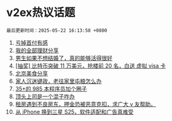 # v2ex热议话题

`最后更新时间：2025-05-22 16:13:58 +0800`

1. [亏掉首付有感](https://www.v2ex.com/t/1133437)
1. [我的全部理财分享](https://www.v2ex.com/t/1133464)
1. [男生如果不想结婚了，真的能够活得很好](https://www.v2ex.com/t/1133334)
1. [[抽奖] 比特币突破 11 万美元，抢楼前 20 名，白送 虚拟 visa 卡](https://www.v2ex.com/t/1133506)
1. [北京美食分享](https://www.v2ex.com/t/1133416)
1. [家人沉迷键政，老往家里屯粮怎么办](https://www.v2ex.com/t/1133512)
1. [35+的 985 本程序员加个圈子](https://www.v2ex.com/t/1133432)
1. [顶头上司是一个混子咋办](https://www.v2ex.com/t/1133444)
1. [租房遇到不良房东，押金恐被恶意克扣，求广大 v 友帮助。](https://www.v2ex.com/t/1133419)
1. [从 iPhone 换到三星 S25，软件适配和广告真难受](https://www.v2ex.com/t/1133315)

